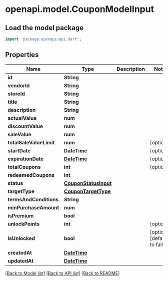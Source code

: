 # openapi.model.CouponModelInput

## Load the model package
```dart
import 'package:openapi/api.dart';
```

## Properties
Name | Type | Description | Notes
------------ | ------------- | ------------- | -------------
**id** | **String** |  | 
**vendorId** | **String** |  | 
**storeId** | **String** |  | 
**title** | **String** |  | 
**description** | **String** |  | 
**actualValue** | **num** |  | 
**discountValue** | **num** |  | 
**saleValue** | **num** |  | 
**totalSaleValueLimit** | **num** |  | [optional] 
**startDate** | [**DateTime**](DateTime.md) |  | [optional] 
**expirationDate** | [**DateTime**](DateTime.md) |  | [optional] 
**totalCoupons** | **int** |  | [optional] 
**redeemedCoupons** | **int** |  | 
**status** | [**CouponStatusInput**](CouponStatusInput.md) |  | 
**targetType** | [**CouponTargetType**](CouponTargetType.md) |  | 
**termsAndConditions** | **String** |  | 
**minPurchaseAmount** | **num** |  | 
**isPremium** | **bool** |  | 
**unlockPoints** | **int** |  | [optional] 
**isUnlocked** | **bool** |  | [optional] [default to false]
**createdAt** | [**DateTime**](DateTime.md) |  | 
**updatedAt** | [**DateTime**](DateTime.md) |  | 

[[Back to Model list]](../README.md#documentation-for-models) [[Back to API list]](../README.md#documentation-for-api-endpoints) [[Back to README]](../README.md)


